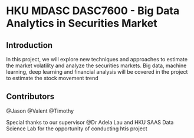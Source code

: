 # HKU MDASC DASC7600 - Big Data Analytics in Securities Market

## Introduction
In this project, we will explore new techniques and approaches to estimate the market volatility and analyze the securities markets. Big data, machine learning, deep learning and financial analysis will be covered in the project to estimate the stock movement trend


## Contributors
@Jason
@Valent
@Timothy

Special thanks to our supervisor @Dr Adela Lau and HKU SAAS Data Science Lab for the opportunity of conducting htis project
